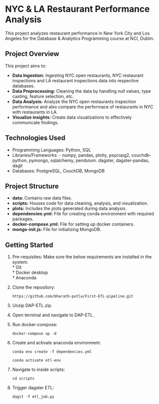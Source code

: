 # NYC & LA Restaurant Performance Analysis

This project analyzes restaurant performance in New York City and Los Angeles for the Database & Analytics Programming course at NCI, Dublin.

## Project Overview

This project aims to:

* **Data Ingestion:** Ingesting NYC open restaurants, NYC restaurant inspections and LA restaurant inspections data into respective databases.
* **Data Preprocessing:** Cleaning the data by handling null values, type casting, feature selection, etc.
* **Data Analysis:** Analyze the NYC open restaurants inspection performance and also compare the performace of restaurants in NYC with restaurants in LA.
* **Visualize insights:** Create data visualizations to effectively communicate findings.

## Technologies Used

* Programming Languages: Python, SQL
* Libraries/Frameworks:   - numpy, pandas, plotly, psycopg2, couchdb-python, pymongo, sqlalchemy, pendulum. dagster, dagster-pandas, dagit
* Databases: PostgreSQL, CouchDB, MongoDB

## Project Structure

* **data:** Contains raw data files.
* **scripts:** Houses code for data cleaning, analysis, and visualization.
* **plots:** Includes the plots generated during data analysis.
* **dependencies.yml:** File for creating conda environment with required packages.
* **docker-compose.yml:** File for setting up docker containers.
* **mongo-init.js:** File for initializing MongoDB.

## Getting Started

1. Pre-requisites: 
    Make sure the below requirements are installed in the system.<br>
        * Git<br>
        * Docker desktop<br>
        * Anaconda

2. Clone the repository:

    ```https://github.com/bharath-potla/First-ETL-pipeline.git```

3. Unzip DAP-ETL.zip.

4. Open terminal and navigate to DAP-ETL.

5. Run docker-compose:

    ```docker-compose up -d```

6. Create and activate anaconda environment:

    ```conda env create -f dependencies.yml```

    ```conda activate etl-env```

7. Navigate to inside scripts:

    ```cd scripts```

8. Trigger dagster ETL:

    ```dagit -f etl_job.py```



